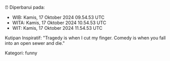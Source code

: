 ⏰ Diperbarui pada:
- WIB: Kamis, 17 Oktober 2024 09.54.53 UTC
- WITA: Kamis, 17 Oktober 2024 10.54.53 UTC
- WIT: Kamis, 17 Oktober 2024 11.54.53 UTC

Kutipan Inspiratif:
"Tragedy is when I cut my finger. Comedy is when you fall into an open sewer and die."


Kategori: funny

